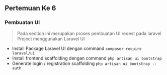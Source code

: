 ## Pertemuan Ke 6

### Pembuatan UI
>  Pada section ini merupakan proses pembuatan UI reqest pada laravel Project menggunakan Laravel UI

- Install Package Laravel UI dengan command
    `composer require laravel/ui`
- Install frontend scaffolding dengan command
    `php artisan ui bootstrap`
- Generate login / registration scaffolding
    `php artisan ui bootstrap --auth`

